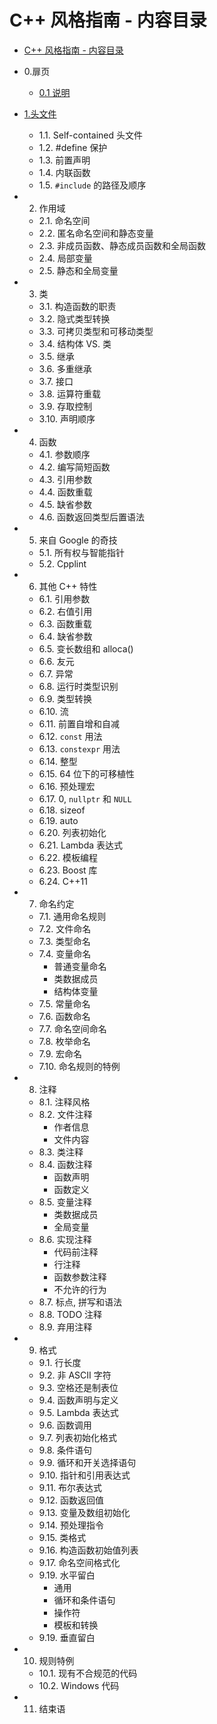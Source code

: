 # C++ 风格指南 - 内容目录

- [C++ 风格指南 - 内容目录](./00-目录.md)

- 0.扉页

  - [0.1 说明](./README.md)
  
- [1.头文件](./01-头文件.md)

  - 1.1. Self-contained 头文件
  - 1.2. #define 保护
  - 1.3. 前置声明
  - 1.4. 内联函数
  - 1.5. `#include` 的路径及顺序
  
- 2. 作用域

  - 2.1. 命名空间
  - 2.2. 匿名命名空间和静态变量
  - 2.3. 非成员函数、静态成员函数和全局函数
  - 2.4. 局部变量
  - 2.5. 静态和全局变量
  
- 3. 类

  - 3.1. 构造函数的职责
  - 3.2. 隐式类型转换
  - 3.3. 可拷贝类型和可移动类型
  - 3.4. 结构体 VS. 类
  - 3.5. 继承
  - 3.6. 多重继承
  - 3.7. 接口
  - 3.8. 运算符重载
  - 3.9. 存取控制
  - 3.10. 声明顺序
  
- 4. 函数

  - 4.1. 参数顺序
  - 4.2. 编写简短函数
  - 4.3. 引用参数
  - 4.4. 函数重载
  - 4.5. 缺省参数
  - 4.6. 函数返回类型后置语法

- 5. 来自 Google 的奇技

  - 5.1. 所有权与智能指针
  - 5.2. Cpplint
  
- 6. 其他 C++ 特性

  - 6.1. 引用参数
  - 6.2. 右值引用
  - 6.3. 函数重载
  - 6.4. 缺省参数
  - 6.5. 变长数组和 alloca()
  - 6.6. 友元
  - 6.7. 异常
  - 6.8. 运行时类型识别
  - 6.9. 类型转换
  - 6.10. 流
  - 6.11. 前置自增和自减
  - 6.12. `const` 用法
  - 6.13. `constexpr` 用法
  - 6.14. 整型
  - 6.15. 64 位下的可移植性
  - 6.16. 预处理宏
  - 6.17. 0, `nullptr` 和 `NULL`
  - 6.18. sizeof
  - 6.19. auto
  - 6.20. 列表初始化
  - 6.21. Lambda 表达式
  - 6.22. 模板编程
  - 6.23. Boost 库
  - 6.24. C++11
  
- 7. 命名约定

  - 7.1. 通用命名规则
  - 7.2. 文件命名
  - 7.3. 类型命名
  - 7.4. 变量命名
    - 普通变量命名
    - 类数据成员
    - 结构体变量
  - 7.5. 常量命名
  - 7.6. 函数命名
  - 7.7. 命名空间命名
  - 7.8. 枚举命名
  - 7.9. 宏命名
  - 7.10. 命名规则的特例
  
- 8. 注释

  - 8.1. 注释风格
  - 8.2. 文件注释
    - 作者信息
    - 文件内容
  - 8.3. 类注释
  - 8.4. 函数注释
    - 函数声明
    - 函数定义
  - 8.5. 变量注释
    - 类数据成员
    - 全局变量
  - 8.6. 实现注释
    - 代码前注释
    - 行注释
    - 函数参数注释
    - 不允许的行为
  - 8.7. 标点, 拼写和语法
  - 8.8. TODO 注释
  - 8.9. 弃用注释
  
- 9. 格式

  - 9.1. 行长度
  - 9.2. 非 ASCII 字符
  - 9.3. 空格还是制表位
  - 9.4. 函数声明与定义
  - 9.5. Lambda 表达式
  - 9.6. 函数调用
  - 9.7. 列表初始化格式
  - 9.8. 条件语句
  - 9.9. 循环和开关选择语句
  - 9.10. 指针和引用表达式
  - 9.11. 布尔表达式
  - 9.12. 函数返回值
  - 9.13. 变量及数组初始化
  - 9.14. 预处理指令
  - 9.15. 类格式
  - 9.16. 构造函数初始值列表
  - 9.17. 命名空间格式化
  - 9.19. 水平留白
    - 通用
    - 循环和条件语句
    - 操作符
    - 模板和转换
  - 9.19. 垂直留白
  
- 10. 规则特例

  - 10.1. 现有不合规范的代码
  - 10.2. Windows 代码

- 11. 结束语

